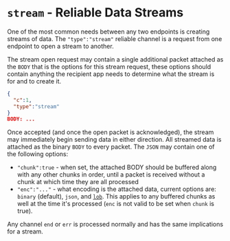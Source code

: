 # `stream` - Reliable Data Streams

One of the most common needs between any two endpoints is creating streams of data.  The `"type":"stream"` reliable channel is a request from one endpoint to open a stream to another.

The stream open request may contain a single additional packet attached as the `BODY` that is the options for this stream request, these options should contain anything the recipient app needs to determine what the stream is for and to create it.


```json
{
  "c":1,
  "type":"stream"
}
BODY: ...
```

Once accepted (and once the open packet is acknowledged), the stream may immediately begin sending data in either direction.  All streamed data is attached as the binary `BODY` to every packet. The `JSON` may contain one of the following options:

* `"chunk":true` - when set, the attached BODY should be buffered along with any other chunks in order, until a packet is received without a chunk at which time they are all processed
* `"enc":"..."` - what encoding is the attached data, current options are: `binary` (default), `json`, and [`lob`](../lob/).  This applies to any buffered chunks as well at the time it's processed (`enc` is not valid to be set when `chunk` is true).

Any channel `end` or `err` is processed normally and has the same implications for a stream.
